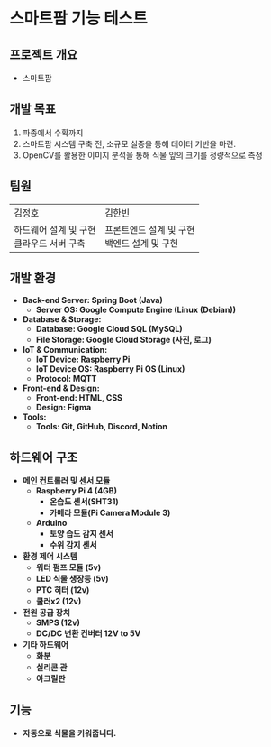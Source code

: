 # 스마트팜 기능 테스트

<h2>프로젝트 개요</h2>
<ul>
  <li>스마트팜</li>
</ul>
<h2>개발 목표</h2>
<ol>
  <li>파종에서 수확까지</li>
  <li>스마트팜 시스템 구축 전, 소규모 실증을 통해 데이터 기반을 마련.</li>
  <li>OpenCV를 활용한 이미지 분석을 통해 식물 잎의 크기를 정량적으로 측정</li>
</ol>

<h2>팀원</h2>

<table>
  <tr>
    <td>김정호</td>
    <td>김한빈</td>
  </tr>

  <tr>
    <td>하드웨어 설계 및 구현<br>클라우드 서버 구축</td>
     <td>프론트엔드 설계 및 구현<br>백엔드 설계 및 구현</td>
  </tr>

</table>


<h2>개발 환경</h2>
<b>

<ul>
        <li><b>Back-end Server</b>: Spring Boot (Java)
            <ul>
                <li>Server OS: Google Compute Engine (<b>Linux (Debian)</b>)</li>
            </ul>
        </li>
        <li><b>Database & Storage</b>:
            <ul>
                <li>Database: <b>Google Cloud SQL (MySQL)</b></li>
                <li>File Storage: Google Cloud Storage (사진, 로그)</li>
            </ul>
        </li>
        <li><b>IoT & Communication</b>:
            <ul>
                <li>IoT Device: Raspberry Pi</li>
                <li>IoT Device OS: <b>Raspberry Pi OS (Linux)</b></li>
                <li>Protocol: <b>MQTT</b></li>
            </ul>
        </li>
        <li><b>Front-end & Design</b>:
            <ul>
                <li>Front-end: HTML, CSS</li>
                <li>Design: Figma</li>
            </ul>
        </li>
        <li><b>Tools</b>:
            <ul>
                <li>Tools: Git, GitHub, Discord, Notion</li>
            </ul>
        </li>
    </ul>

<h2>하드웨어 구조</h2>

<ul>
    <li><b>메인 컨트롤러 및 센서 모듈</b>
        <ul>
            <li>Raspberry Pi 4 (4GB)
                <ul>
                    <li>온습도 센서(SHT31)</li>
                    <li>카메라 모듈(Pi Camera Module 3)</li>
                </ul>
            </li>
            <li>Arduino
                <ul>
                    <li>토양 습도 감지 센서</li>
                    <li>수위 감지 센서</li>
                </ul>
            </li>
        </ul>
    </li>
    <li><b>환경 제어 시스템</b>
        <ul>
            <li>워터 펌프 모듈 (5v)</li>
            <li>LED 식물 생장등 (5v)</li>
            <li>PTC 히터 (12v)</li>
            <li>쿨러x2 (12v)</li>
        </ul>
    </li>
    <li><b>전원 공급 장치</b>
        <ul>
            <li>SMPS (12v)</li>
            <li>DC/DC 변환 컨버터 12V to 5V</li>
        </ul>
    </li>
    <li><b>기타 하드웨어</b>
        <ul>
            <li>화분</li>
            <li>실리콘 관</li>
            <li>아크릴판</li>
        </ul>
    </li>
</ul>

<h2>기능</h2>
<ul>
  <li>자동으로  식물을 키워줍니다.</li>
</ul>


